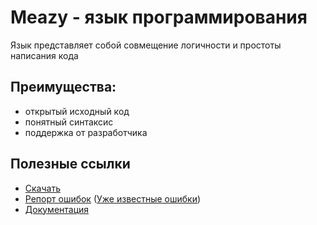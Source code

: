 # Meazy - язык программирования
Язык представляет собой совмещение логичности и простоты написания кода


## Преимущества: 
- открытый исходный код
- понятный синтаксис
- поддержка от разработчика


## Полезные ссылки
- [Скачать](https://github.com/ItzIsonn/Meazy/wiki/Установка-и-использование)
- [Репорт ошибок](https://github.com/ItzIsonn/Meazy/issues) ([Уже известные ошибки](https://github.com/ItzIsonn/Meazy/wiki/Известные-ошибки))
- [Документация](https://itzisonn.github.io/Meazy/docs/)
